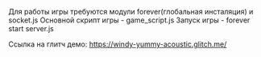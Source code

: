 

Для работы игры требуются модули forever(глобальная инсталяция) и socket.js 
Основной скрипт игры - game_script.js
Запуск игры -  forever start server.js



Ссылка на глитч демо:  https://windy-yummy-acoustic.glitch.me/

